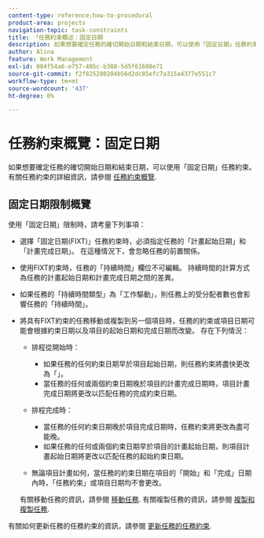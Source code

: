 ```yaml
---
content-type: reference;how-to-procedural
product-area: projects
navigation-topic: task-constraints
title: 「任務約束概述：固定日期
description: 如果想要確定任務的確切開始日期和結束日期，可以使用「固定日期」任務約束。 有關任務約束的詳細資訊，請參閱任務約束概覽。
author: Alina
feature: Work Management
exl-id: 084f54a6-e757-405c-b388-5d5f61608e71
source-git-commit: f2f825280204b56d2dc85efc7a315a4377e551c7
workflow-type: tm+mt
source-wordcount: '437'
ht-degree: 0%

---
```


# 任務約束概覽：固定日期

如果想要確定任務的確切開始日期和結束日期，可以使用「固定日期」任務約束。 有關任務約束的詳細資訊，請參閱 [任務約束概覽](../../../manage-work/tasks/task-constraints/task-constraint-overview.md).

## 固定日期限制概覽

使用「固定日期」限制時，請考量下列事項：

* 選擇「固定日期(FIXT)」任務約束時，必須指定任務的「計畫起始日期」和「計畫完成日期」。 在這種情況下，會忽略任務的前置關係。
* 使用FIXT約束時，任務的「持續時間」欄位不可編輯。 持續時間的計算方式為任務的計畫起始日期和計畫完成日期之間的差異。
* 如果任務的「持續時間類型」為「工作驅動」，則任務上的受分配者數也會影響任務的「持續時間」。
* 將具有FIXT約束的任務移動或複製到另一個項目時，任務的約束或項目日期可能會根據約束日期以及項目的起始日期和完成日期而改變。 存在下列情況：

   * 排程從開始時：

      * 如果任務的任何約束日期早於項目起始日期，則任務約束將盡快更改為「」。
      * 當任務的任何或兩個約束日期晚於項目的計畫完成日期時，項目計畫完成日期將更改以匹配任務的完成約束日期。
   * 排程完成時：

      * 當任務的任何約束日期晚於項目完成日期時，任務約束將更改為盡可能晚。
      * 如果任務的任何或兩個約束日期早於項目的計畫起始日期，則項目計畫起始日期將更改以匹配任務的起始約束日期。
   * 無論項目計畫如何，當任務的約束日期在項目的「開始」和「完成」日期內時，「任務約束」或項目日期均不會更改。

   有關移動任務的資訊，請參閱 [移動任務](../../../manage-work/tasks/manage-tasks/move-tasks.md). 有關複製任務的資訊，請參閱 [複製和複製任務](../../../manage-work/tasks/manage-tasks/copy-and-duplicate-tasks.md).

有關如何更新任務的任務約束的資訊，請參閱 [更新任務的任務約束](../../../manage-work/tasks/task-constraints/update-task-constraint-of-task.md).

<!--
<div data-mc-conditions="QuicksilverOrClassic.Draft mode">
<h2>Use the Fixed Dates Task Constraint</h2>
<p>(NOTE:&nbsp;replaced with new article linked above) </p>
<p>To update the Task Constraint to Finish No Later Than:</p>
<ol>
<li value="1">Go to a task whose Task Constraint you want to update.</li>
<li value="2"> <p data-mc-conditions="QuicksilverOrClassic.Quicksilver">Click the <strong>More</strong> icon <img src="assets/qs-more-icon-on-an-object.png"> next to the task name, then click <strong>Edit</strong>.</p> </li>
<li value="3">In the <strong>Overview</strong> section, expand the <strong>Task Constraint</strong> drop-down menu.</li>
<li value="4"> <p>Select <strong>Fixed Dates</strong>.</p> </li>
<li value="5"> <p>Specify a <strong>Planned Start Date</strong>.</p> <p>The task must start on this date. </p> </li>
<li value="6"> <p>Specify a <strong>Planned Completion Date</strong>.</p> <p>The task must complete on this date. </p> </li>
<li value="7">Click <strong>Save Changes</strong>.</li>
</ol>
</div>
-->

